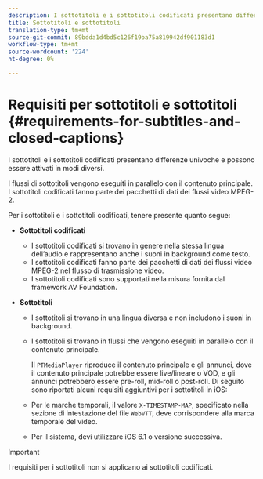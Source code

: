 ```yaml
---
description: I sottotitoli e i sottotitoli codificati presentano differenze univoche e possono essere attivati in modi diversi.
title: Sottotitoli e sottotitoli
translation-type: tm+mt
source-git-commit: 89bdda1d4bd5c126f19ba75a819942df901183d1
workflow-type: tm+mt
source-wordcount: '224'
ht-degree: 0%

---
```



# Requisiti per sottotitoli e sottotitoli {#requirements-for-subtitles-and-closed-captions}

I sottotitoli e i sottotitoli codificati presentano differenze univoche e possono essere attivati in modi diversi.

I flussi di sottotitoli vengono eseguiti in parallelo con il contenuto principale. I sottotitoli codificati fanno parte dei pacchetti di dati dei flussi video MPEG-2.

Per i sottotitoli e i sottotitoli codificati, tenere presente quanto segue:

* **Sottotitoli codificati**

   * I sottotitoli codificati si trovano in genere nella stessa lingua dell’audio e rappresentano anche i suoni in background come testo.
   * I sottotitoli codificati fanno parte dei pacchetti di dati dei flussi video MPEG-2 nel flusso di trasmissione video.
   * I sottotitoli codificati sono supportati nella misura fornita dal framework AV Foundation.

* **Sottotitoli**

   * I sottotitoli si trovano in una lingua diversa e non includono i suoni in background.
   * I sottotitoli si trovano in flussi che vengono eseguiti in parallelo con il contenuto principale.

      Il `PTMediaPlayer` riproduce il contenuto principale e gli annunci, dove il contenuto principale potrebbe essere live/lineare o VOD, e gli annunci potrebbero essere pre-roll, mid-roll o post-roll.
   Di seguito sono riportati alcuni requisiti aggiuntivi per i sottotitoli in iOS:

   * Per le marche temporali, il valore `X-TIMESTAMP-MAP`, specificato nella sezione di intestazione del file `WebVTT`, deve corrispondere alla marca temporale del video.

   * Per il sistema, devi utilizzare iOS 6.1 o versione successiva.


>[!IMPORTANT]
>
>I requisiti per i sottotitoli non si applicano ai sottotitoli codificati.

